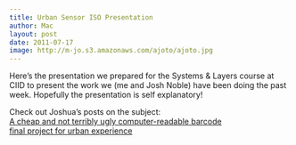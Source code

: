 ```yaml
---
title: Urban Sensor ISO Presentation
author: Mac
layout: post
date: 2011-07-17
image: http://m-jo.s3.amazonaws.com/ajoto/ajoto.jpg
---
```


Here&#8217;s the presentation we prepared for the Systems & Layers course at CIID to present the work we (me and Josh Noble) have been doing the past week. Hopefully the presentation is self explanatory!

Check out Joshua&#8217;s posts on the subject:  
[A cheap and not terribly ugly computer-readable barcode][1]  
[final project for urban experience][2]

 [1]: http://thefactoryfactory.com/wordpress/?p=847
 [2]: http://thefactoryfactory.com/wordpress/?p=860